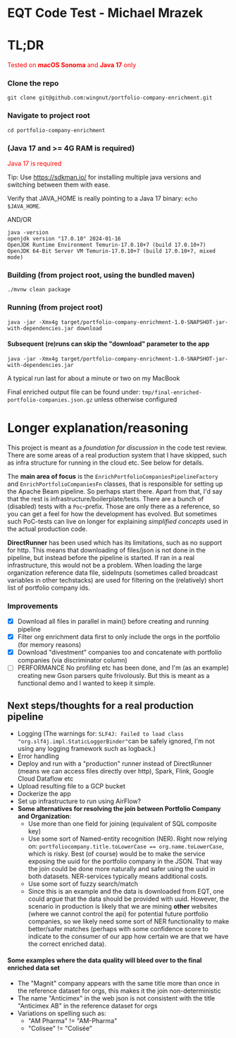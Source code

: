 # EQT Code Test - Michael Mrazek

# TL;DR
<span style="color:red">Tested on **macOS Sonoma** and **Java 17** only</span>

### Clone the repo
```
git clone git@github.com:wingnut/portfolio-company-enrichment.git
```

### Navigate to project root
```
cd portfolio-company-enrichment
```

### (Java 17 and >= 4G RAM is required)
<span style="color:red">Java 17 is required</span>

Tip: Use https://sdkman.io/ for installing multiple java versions and switching between them with ease.

Verify that JAVA_HOME is really pointing to a Java 17 binary: `echo $JAVA_HOME`.

AND/OR

```
java -version
openjdk version "17.0.10" 2024-01-16
OpenJDK Runtime Environment Temurin-17.0.10+7 (build 17.0.10+7)
OpenJDK 64-Bit Server VM Temurin-17.0.10+7 (build 17.0.10+7, mixed mode)
```



### Building (from project root, using the bundled maven)
```
./mvnw clean package
```

### Running (from project root)
```
java -jar -Xmx4g target/portfolio-company-enrichment-1.0-SNAPSHOT-jar-with-dependencies.jar download
```
#### Subsequent (re)runs can skip the "download" parameter to the app
```
java -jar -Xmx4g target/portfolio-company-enrichment-1.0-SNAPSHOT-jar-with-dependencies.jar
```
A typical run last for about a minute or two on my MacBook

Final enriched output file can be found under: `tmp/final-enriched-portfolio-companies.json.gz` unless otherwise configured

# Longer explanation/reasoning
This project is meant as a *foundation for discussion* in the code test review. There are some areas of a real production system that I have skipped, such as infra structure for running in the cloud etc. See below for details.

The **main area of focus** is the `EnrichPortfolioCompaniesPipelineFactory` and `EnrichPortfolioCompaniesFn` classes, that is responsible for setting up the Apache Beam pipeline. So perhaps start there. Apart from that, I'd say that the rest is infrastructure/boilerplate/tests.
There are a bunch of (disabled) tests with a `Poc`-prefix. Those are only there as a reference, so you can get a feel for how the development has evolved. But sometimes such PoC-tests can live on longer for explaining *simplified concepts* used in the actual production code.

**DirectRunner** has been used which has its limitations, such as no support for http. This means that downloading of files/json is not done in the pipeline, but instead before the pipeline is started.
If ran in a real infrastructure, this would not be a problem. When loading the large organization reference data file, sideInputs (sometimes called broadcast variables in other techstacks) are used for filtering on the (relatively) short list of portfolio company ids.


### Improvements
- [X] Download all files in parallel in main() before creating and running pipeline
- [X] Filter org enrichment data first to only include the orgs in the portfolio (for memory reasons)
- [X] Download "divestment" companies too and concatenate with portfolio companies (via discriminator column)
- [ ] PERFORMANCE No profiling etc has been done, and I'm (as an example) creating new Gson parsers quite frivolously. But this is meant as a functional demo and I wanted to keep it simple.

## Next steps/thoughts for a real production pipeline
- Logging (The warnings for: `SLF4J: Failed to load class "org.slf4j.impl.StaticLoggerBinder"`can be safely ignored, I'm not using any logging framework such as logback.)
- Error handling
- Deploy and run with a "production" runner instead of DirectRunner (means we can access files directly over http), Spark, Flink, Google Cloud Dataflow etc 
- Upload resulting file to a GCP bucket
- Dockerize the app
- Set up infrastructure to run using AirFlow?
- **Some alternatives for resolving the join between Portfolio Company and Organization**:
  - Use more than one field for joining (equivalent of SQL composite key)
  - Use some sort of Named-entity recognition (NER). Right now relying on: `portfoliocompany.title.toLowerCase == org.name.toLowerCase`, which is risky. Best (of course) would be to make the service exposing the uuid for the portfolio company in the JSON. That way the join could be done more naturally and safer using the uuid in both datasets. NER-services typically means additional costs.
  - Use some sort of fuzzy search/match
  - Since this is an example and the data is downloaded from EQT, one could argue that the data should be provided with uuid. However, the scenario in production is likely that we are mining **other** websites (where we cannot control the api) for potential future portfolio companies, so we likely need some sort of NER functionality to make better/safer matches (perhaps with some confidence score to indicate to the consumer of our app how certain we are that we have the correct enriched data).

#### Some examples where the data quality will bleed over to the final enriched data set
- The "Magnit" company appears with the same title more than once in the reference dataset for orgs, this makes it the join non-deterministic
- The name "Anticimex" in the web json is not consistent with the title "Anticimex AB" in the reference dataset for orgs
- Variations on spelling such as:
  - "AM Pharma" != "AM-Pharma"
  - "Colisee" != "Colisée"


